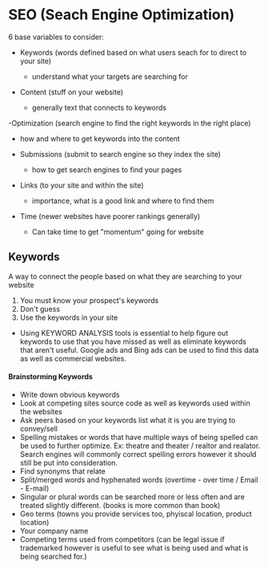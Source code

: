 # SEO (Seach Engine Optimization)

6 base variables to consider:

- Keywords (words defined based on what users seach for to direct to your site)
  - understand what your targets are searching for
 
- Content (stuff on your website)
  - generally text that connects to keywords

-Optimization (search engine to find the right keywords in the right place)
  - how and where to get keywords into the content

- Submissions (submit to search engine so they index the site)
  - how to get search engines to find your pages

- Links (to your site and within the site)
  - importance, what is a good link and where to find them

- Time (newer websites have poorer rankings generally)
  - Can take time to get "momentum" going for website


## Keywords

A way to connect the people based on what they are searching to your website

1) You must know your prospect's keywords
2) Don't guess
3) Use the keywords in your site

- Using KEYWORD ANALYSIS tools is essential to help figure out keywords to use that you have missed as well as eliminate keywords that aren't useful. Google ads and Bing ads can be used to find this data as well as commercial websites. 

#### Brainstorming Keywords

- Write down obvious keywords
- Look at competing sites source code as well as keywords used within the websites
- Ask peers based on your keywords list what it is you are trying to convey/sell
- Spelling mistakes or words that have multiple ways of being spelled can be used to further optimize. Ex: theatre and theater / realtor and realator. Search engines will commonly correct spelling errors however it should still be put into consideration. 
- Find synonyms that relate
- Split/merged words and hyphenated words (overtime - over time / Email - E-mail)
- Singular or plural words can be searched more or less often and are treated slightly different. (books is more common than book)
- Geo terms (towns you provide services too, phyiscal location, product location)
- Your company name
- Competing terms used from competitors (can be legal issue if trademarked however is useful to see what is being used and what is being searched for.)
